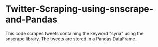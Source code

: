 # Twitter-Scraping-using-snscrape-and-Pandas
This code scrapes tweets containing the keyword "syria" using the snscrape library. The tweets are stored in a Pandas DataFrame .
